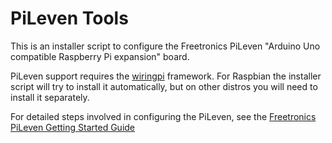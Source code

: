 # PiLeven Tools

This is an installer script to configure the Freetronics PiLeven "Arduino Uno compatible Raspberry Pi expansion" board.

PiLeven support requires the [wiringpi](http://wiringpi.com) framework. For Raspbian the installer script will try to install it automatically, but on other distros you will need to install it separately.

For detailed steps involved in configuring the PiLeven, see the [Freetronics PiLeven Getting Started Guide](http://freetronics.com/pages/pileven-getting-started-guide)
